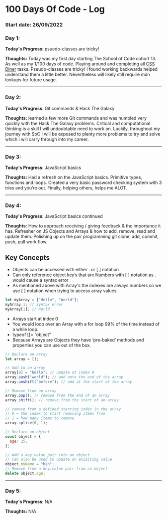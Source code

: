 # 100 Days Of Code - Log

### Start date: 26/09/2022

### Day 1:

**Today's Progress**: psuedo-classes are tricky!

**Thoughts:** Today was my first day starting The School of Code cohort 13. As well as my 1/100 days of code. Playing around and completing all [CSS Diner](https://flukeout.github.io/) tasks. Pseudo-classes are tricky! I found working backwards helped understand them a little better. Nevertheless will likely still require mdn lookups for future usage.

---

### Day 2:

**Today's Progress**: Git commands & Hack The Galaxy

**Thoughts:** learned a few more Git commands and was humbled very quickly with the Hack The Galaxy problems. Critical and computational thinking is a skill I will undoubtable need to work on. Luckily, throughout my journey with SoC I will be exposed to plenty more problems to try and solve which i will carry through into my career.

---

### Day 3:

**Today's Progress**: JavaScript basics

**Thoughts:** Had a refresh on the JavaScript basics. Primitive types, functions and loops. Created a very basic password checking system with 3 tries and you’re out. Finally, helping others, helps me ALOT.

---

### Day 4:

**Today's Progress**: JavaScript basics continued

**Thoughts:** How to approach receiving / giving feedback & the importance it has.
Refresher on JS Objects and Arrays & how to add, remove, read and update them.
Polishing up on the pair programming git clone, add, commit, push, pull work flow.

## Key Concepts

- Objects can be accessed with either . or [ ] notation
- Can only reference object key’s that are Numbers with [ ] notation as . would cause a syntax error
- As mentioned above with Array's the indexes are always numbers so we use [ ] notation when trying to access array values.

```js
let myArray = ["Hello", "World"];
myArray.1; // Syntax error
myArray[1]; // World
```

- Arrays start at index 0
- You would loop over an Array with a for loop 99% of the time instead of a while loop.
- typeof []= “object”
- Because Arrays are Objects they have ‘pre-baked’ methods and properties you can use out of the box.

```js
// Declare an array
let array = [];

// Add to an array
array[0] = "hello"; // update at index 0
array.push("world"); // add onto the end of the array
array.unshift("before"); // add at the start of the array

// Remove from an array
array.pop(); // remove from the end of an array
array.shift(); // remove from the start of an array

// remove from a defined starting index in the array
// 0 = the index to start removing items from
// 1 = how many items to remove
array.splice(0, 1);

// Declare an object
const object = {
  age: 25,
};

// Add a key:value pair into an object
// Can also be used to update an exisiting value
object.myName = "ben";
// Remove from a key:value pair from an object
delete object.age;
```

---

### Day 5:

**Today's Progress**: N/A

**Thoughts:** N/A
